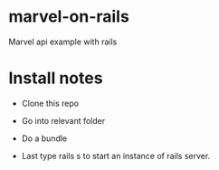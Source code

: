 # marvel-on-rails
Marvel api example with rails

# Install notes
- Clone this repo

- Go into relevant folder

- Do a bundle

- Last type rails s to start an instance of rails server.


